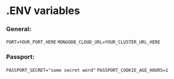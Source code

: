 # .ENV variables

### General:

`PORT=YOUR_PORT_HERE`
`MONGODB_CLOUD_URL=YOUR_CLUSTER_URL_HERE`

### Passport:

`PASSPORT_SECRET="some secret word"`
`PASSPORT_COOKIE_AGE_HOURS=1`
